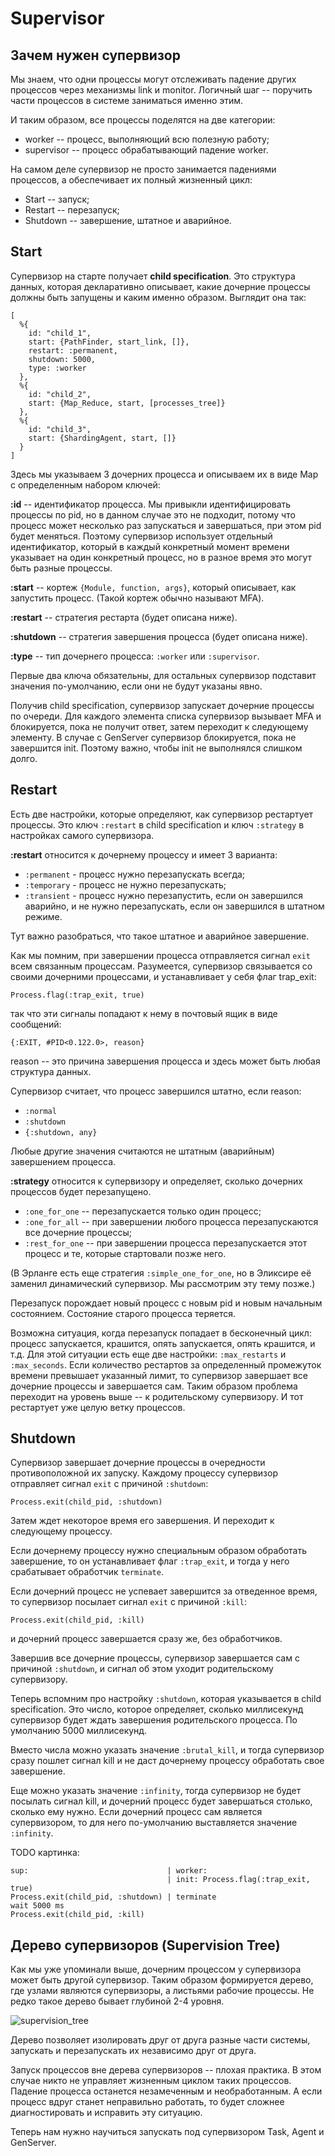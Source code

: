 # Supervisor

## Зачем нужен супервизор

Мы знаем, что одни процессы могут отслеживать падение других процессов через механизмы link и monitor. Логичный шаг -- поручить части процессов в системе заниматься именно этим. 

И таким образом, все процессы поделятся на две категории:
- worker -- процесс, выполняющий всю полезную работу;
- supervisor -- процесс обрабатывающий падение worker.

На самом деле супервизор не просто занимается падениями процессов, а обеспечивает их полный жизненный цикл:
- Start -- запуск;
- Restart -- перезапуск;
- Shutdown -- завершение, штатное и аварийное.


## Start

Супервизор на старте получает **child specification**. Это структура данных, которая декларативно описывает, какие дочерние процессы должны быть запущены и каким именно образом. Выглядит она так:

```
[
  %{
    id: "child_1",
    start: {PathFinder, start_link, []},
    restart: :permanent,
    shutdown: 5000,
    type: :worker
  },
  %{
    id: "child_2",
    start: {Map_Reduce, start, [processes_tree]}
  },
  %{
    id: "child_3",
    start: {ShardingAgent, start, []}
  }
]
```

Здесь мы указываем 3 дочерних процесса и описываем их в виде Map с определенным набором ключей:

**:id** -- идентификатор процесса. Мы привыкли идентифицировать процессы по pid, но в данном случае это не подходит, потому что процесс может несколько раз запускаться и завершаться, при этом pid будет меняться. Поэтому супервизор использует отдельный идентификатор, который в каждый конкретный момент времени указывает на один конкретный процесс, но в разное время это могут быть разные процессы.

**:start** -- кортеж `{Module, function, args}`, который описывает, как запустить процесс. (Такой кортеж обычно называют MFA).

**:restart** -- стратегия рестарта (будет описана ниже).

**:shutdown** -- стратегия завершения процесса (будет описана ниже).

**:type** -- тип дочернего процесса: `:worker` или `:supervisor`.

Первые два ключа обязательны, для остальных супервизор подставит значения по-умолчанию, если они не будут указаны явно.

Получив child specification, супервизор запускает дочерние процессы по очереди. Для каждого элемента списка супервизор вызывает MFA и блокируется, пока не получит ответ, затем переходит к следующему элементу. В случае с GenServer супервизор блокируется, пока не завершится init. Поэтому важно, чтобы init не выполнялся слишком долго.


## Restart

Есть две настройки, которые определяют, как супервизор рестартует процессы. Это ключ `:restart` в child specification и ключ `:strategy` в настройках самого супервизора.

**:restart** относится к дочернему процессу и имеет 3 варианта:
- `:permanent` - процесс нужно перезапускать всегда;
- `:temporary` - процесс не нужно перезапускать;
- `:transient` - процесс нужно перезапустить, если он завершился аварийно, и не нужно перезапускать, если он завершился в штатном режиме.

Тут важно разобраться, что такое штатное и аварийное завершение.

Как мы помним, при завершении процесса отправляется сигнал `exit` всем связанным процессам. Разумеется, супервизор связывается со своими дочерними процессами, и устанавливает у себя флаг trap_exit:
```
Process.flag(:trap_exit, true)
```
так что эти сигналы попадают к нему в почтовый ящик в виде сообщений:
```
{:EXIT, #PID<0.122.0>, reason}
```

reason -- это причина завершения процесса и здесь может быть любая структура данных. 

Супервизор считает, что процесс завершился штатно, если reason:
- `:normal`
- `:shutdown`
- `{:shutdown, any}`

Любые другие значения считаются не штатным (аварийным) завершением процесса.

**:strategy** относится к супервизору и определяет, сколько дочерних процессов будет перезапущено.
- `:one_for_one` -- перезапускается только один процесс;
- `:one_for_all` -- при завершении любого процесса перезапускаются все дочерние процессы;
- `:rest_for_one` -- при завершении процесса перезапускается этот процесс и те, которые стартовали позже него.

(В Эрланге есть еще стратегия `:simple_one_for_one`, но в Эликсире её заменил динамический супервизор. Мы рассмотрим эту тему позже.)

Перезапуск порождает новый процесс с новым pid и новым начальным состоянием. Состояние старого процесса теряется.

Возможна ситуация, когда перезапуск попадает в бесконечный цикл: процесс запускается, крашится, опять запускается, опять крашится, и т.д. Для этой ситуации есть еще две настройки: `:max_restarts` и `:max_seconds`. Если количество рестартов за определенный промежуток времени превышает указанный лимит, то супервизор завершает все дочерние процессы и завершается сам. Таким образом проблема переходит на уровень выше -- к родительскому супервизору. И тот рестартует уже целую ветку процессов. 


## Shutdown

Супервизор завершает дочерние процессы в очередности противоположной их запуску. Каждому процессу супервизор отправляет сигнал `exit` с причиной `:shutdown`:
```
Process.exit(child_pid, :shutdown)
```
Затем ждет некоторое время его завершения. И переходит к следующему процессу. 

Если дочернему процессу нужно специальным образом обработать завершение, то он устанавливает флаг `:trap_exit`, и тогда у него срабатывает обработчик `terminate`. 

Если дочерний процесс не успевает завершится за отведенное время, то супервизор посылает сигнал `exit` с причиной `:kill`:
```
Process.exit(child_pid, :kill)
```
и дочерний процесс завершается сразу же, без обработчиков.

Завершив все дочерние процессы, супервизор завершается сам с причиной `:shutdown`, и сигнал об этом уходит родительскому супервизору.

Теперь вспомним про настройку `:shutdown`, которая указывается в child specification. Это число, которое определяет, сколько миллисекунд супервизор будет ждать завершения родительского процесса. По умолчанию 5000 миллисекунд.

Вместо числа можно указать значение `:brutal_kill`, и тогда супервизор сразу пошлет сигнал kill и не даст дочернему процессу обработать свое завершение.

Еще можно указать значение `:infinity`, тогда супервизор не будет посылать сигнал kill, и дочерний процесс будет завершаться столько, сколько ему нужно. Если дочерний процесс сам является супервизором, то для него по-умолчанию выставляется значение `:infinity`.

TODO картинка:
```
sup:                               | worker:
                                   | init: Process.flag(:trap_exit, true)
Process.exit(child_pid, :shutdown) | terminate
wait 5000 ms
Process.exit(child_pid, :kill)
```

## Дерево супервизоров (Supervision Tree)

Как мы уже упоминали выше, дочерним процессом у супервизора может быть другой супервизор. Таким образом формируется дерево, где узлами являются супервизоры, а листьями рабочие процессы. Не редко такое дерево бывает глубиной 2-4 уровня.

![supervision_tree](./img/supervision_tree.png)

Дерево позволяет изолировать друг от друга разные части системы, запускать и перезапускать их независимо друг от друга.

Запуск процессов вне дерева супервизоров -- плохая практика. В этом случае никто не управляет жизненным циклом таких процессов. Падение процесса останется незамеченным и необработанным. А если процесс вдруг станет неправильно работать, то будет сложнее диагностировать и исправить эту ситуацию. 

Теперь нам нужно научиться запускать под супервизором Task, Agent и GenServer.

